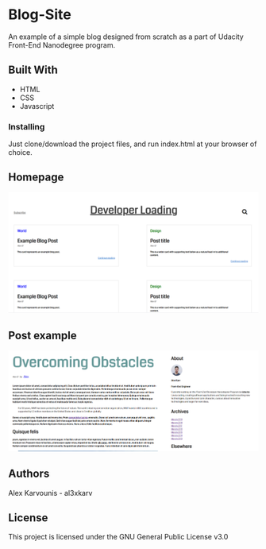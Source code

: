 # Blog-Site
An example of a simple blog designed from scratch as a part of Udacity Front-End Nanodegree program.


## Built With

* HTML
* CSS
* Javascript

### Installing
Just clone/download the project files, and run index.html at your browser of choice.

## Homepage<br/>
![Screenshot of Homepage](img/screenshot1.png)

## Post example<br/>
![Screenshot of a post](img/screenshot2.png)

## Authors

Alex Karvounis - al3xkarv

## License

This project is licensed under the GNU General Public License v3.0


